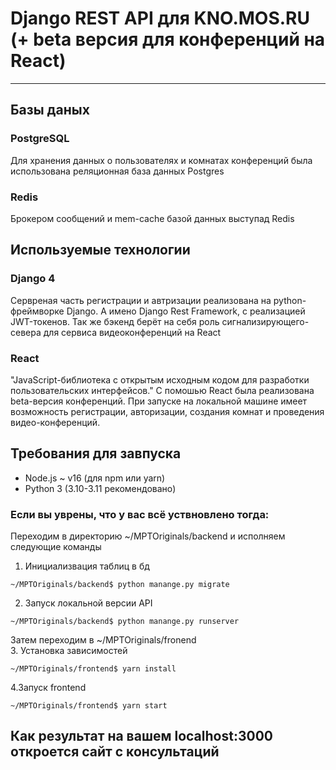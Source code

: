 # Django REST API для KNO.MOS.RU (+ beta версия для конференций на React)
***
## Базы даных 
### PostgreSQL
Для хранения данных о пользователях и комнатах конференций была использована реляционная база данных Pоstgres
### Redis
Брокером сообщений и mem-cache базой данных выступад Redis
## Используемые технологии
### Django 4
Сервреная часть регистрации и автризации реализована на python-фреймворке Django. А имено Django Rest Framework, c реализацией JWT-токенов. Так же бэкенд берёт на себя роль сигнализирующего-севера для сервиса видеоконференций на React
### React
"JavaScript-библиотека с открытым исходным кодом для разработки пользовательских интерфейсов." С помошью React была реализована beta-версия конференций. При запуске на локальной машине имеет возможность регистрации, авторизации, создания комнат и проведения видео-конференций.
## Требования для завпуска
* Node.js ~ v16 (для npm или yarn)
* Python 3 (3.10-3.11 рекомендовано)

### Если вы уврены, что у вас всё уствновлено тогда:
Переходим в директорию ~/MPTOriginals/backend и исполняем следующие команды<br>
1. Инициализвация таблиц в бд
```
~/MPTOriginals/backend$ python manange.py migrate
```
2. Запуск локальной версии API
```
~/MPTOriginals/backend$ python manange.py runserver
```
Затем переходим в ~/MPTOriginals/fronend<br>
3. Установка зависимостей
```
~/MPTOriginals/frontend$ yarn install
```
4.Запуск frontend
```
~/MPTOriginals/frontend$ yarn start
```
## Как результат на вашем localhost:3000 откроется сайт с консультаций 
